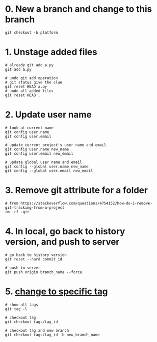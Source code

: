 # 0. New a branch and change to this branch
`git checkout -b platform`


# 1. Unstage added files
```
# already git add a.py
git add a.py

# undo git add operation
# git status give the clue
git reset HEAD a.py
# undo all added files
git reset HEAD .
```
# 2. Update user name
```
# look at current name
git config user.name
git config user.email

# update current project's user name and email
git config user.name new_name
git config user.email new_email

# update global user name and email
git config --global user.name new_name
git config --global user.email new_email
```

# 3. Remove git attribute for a folder
```
# from https://stackoverflow.com/questions/4754152/how-do-i-remove-git-tracking-from-a-project
rm -rf .git
```

# 4. In local, go back to history version, and push to server
```
# go back to history version
git reset --hard commit_id

# push to server
git push origin branch_name --force
```

# 5. [change to specific tag](https://stackoverflow.com/questions/791959/download-a-specific-tag-with-git)
```
# show all tags
git tag -l

# checkout tag
git checkout tags/tag_id

# checkout tag and new branch
git checkout tags/tag_id -b new_branch_name
```
